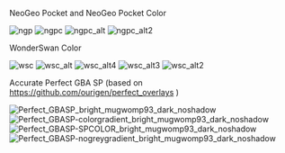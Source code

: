 NeoGeo Pocket and NeoGeo Pocket Color

![ngp](https://github.com/user-attachments/assets/854721f4-4583-48a8-8565-9c6fb9e3ecfc)
![ngpc](https://github.com/user-attachments/assets/25d9b0c7-d80e-4523-ac76-a1fc2c4901f5)
![ngpc_alt](https://github.com/user-attachments/assets/6f756b27-172f-42f0-ad61-28f0267c7424)
![ngpc_alt2](https://github.com/user-attachments/assets/208c6b4b-0405-4d7f-9556-1bc88eb83de0)

WonderSwan Color

![wsc](https://github.com/user-attachments/assets/2d6308c8-488e-468b-bfa3-dd261d184ea7)
![wsc_alt](https://github.com/user-attachments/assets/d584e017-30de-49fa-af05-c605138640c6)
![wsc_alt4](https://github.com/user-attachments/assets/75b6894e-810c-4648-aa5b-44d40914549f)
![wsc_alt3](https://github.com/user-attachments/assets/f685d29e-8c4d-4e94-bb55-8a045d86e779)
![wsc_alt2](https://github.com/user-attachments/assets/3ea51007-f884-4a2d-a7c7-3433230e96d4)

Accurate Perfect GBA SP (based on https://github.com/ourigen/perfect_overlays )

![Perfect_GBASP_bright_mugwomp93_dark_noshadow](https://github.com/user-attachments/assets/8fa7360a-ce64-44da-8704-aeeae110781e)
![Perfect_GBASP-colorgradient_bright_mugwomp93_dark_noshadow](https://github.com/user-attachments/assets/82a33fac-c344-4602-ae9f-50affdf3b926)
![Perfect_GBASP-SPCOLOR_bright_mugwomp93_dark_noshadow](https://github.com/user-attachments/assets/2a03ed61-7450-40d1-9b67-ff15e71f59e4)
![Perfect_GBASP-nogreygradient_bright_mugwomp93_dark_noshadow](https://github.com/user-attachments/assets/890cc466-c651-4e01-b1b6-4fc2870ce6f6)
